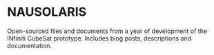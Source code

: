 # NAUSOLARIS
Open-sourced files and documents from a year of development of the INfiniti CubeSat prototype. Includes blog posts, descriptions and documentation.
